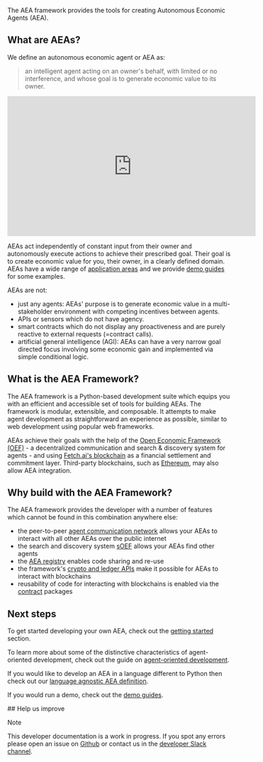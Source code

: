 

The AEA framework provides the tools for creating Autonomous Economic Agents (AEA).

## What are AEAs?

We define an autonomous economic agent or AEA as:

> an intelligent agent acting on an owner's behalf, with limited or no interference, and whose goal is to generate economic value to its owner.

<!-- In short, "software that generates economic value for you". -->

<iframe width="560" height="315" src="https://www.youtube.com/embed/xpJA4IT5X88" frameborder="0" allow="accelerometer; autoplay; encrypted-media; gyroscope; picture-in-picture" allowfullscreen></iframe>

AEAs act independently of constant input from their owner and autonomously execute actions to achieve their prescribed goal. Their goal is to create economic value for you, their owner, in a clearly defined domain. AEAs have a wide range of <a href="app-areas">application areas</a> and we provide <a href="demos">demo guides</a> for some examples.

<!-- Autonomous Economic Agents are digital entities that run complex dynamic decision-making algorithms for application owners and clients. -->

AEAs are not:

* just any agents: AEAs' purpose is to generate economic value in a multi-stakeholder environment with competing incentives between agents.
* APIs or sensors which do not have agency.
* smart contracts which do not display any proactiveness and are purely reactive to external requests (=contract calls). 
* artificial general intelligence (AGI): AEAs can have a very narrow goal directed focus involving some economic gain and implemented via simple conditional logic.


## What is the AEA Framework?

The AEA framework is a Python-based development suite which equips you with an efficient and accessible set of tools for building AEAs. The framework is modular, extensible, and composable. It attempts to make agent development as straightforward an experience as possible, similar to web development using popular web frameworks.

AEAs achieve their goals with the help of the <a href="oef-ledger">Open Economic Framework (OEF)</a> - a decentralized communication and search & discovery system for agents - and using <a href="oef-ledger">Fetch.ai's blockchain</a> as a financial settlement and commitment layer. Third-party blockchains, such as <a href="https://ethereum.org/en/" target="_blank">Ethereum</a>, may also allow AEA integration.


## Why build with the AEA Framework?

The AEA framework provides the developer with a number of features which cannot be found in this combination anywhere else:

* the peer-to-peer <a href="acn">agent communication network</a> allows your AEAs to interact with all other AEAs over the public internet
* the search and discovery system <a href="simple-oef">sOEF</a> allows your AEAs find other agents
* the <a href="https://aea-registry.fetch.ai/" target="_blank">AEA registry</a> enables code sharing and re-use
* the framework's <a href="ledger-integration">crypto and ledger APIs</a> make it possible for AEAs to interact with blockchains
* reusability of code for interacting with blockchains is enabled via the <a href="contract">contract</a> packages


## Next steps

To get started developing your own AEA, check out the <a href="quickstart">getting started</a> section.

To learn more about some of the distinctive characteristics of agent-oriented development, check out the guide on <a href="agent-oriented-development">agent-oriented development</a>.

If you would like to develop an AEA in a language different to Python then check out our <a href="language-agnostic-definition">language agnostic AEA definition</a>.

If you would run a demo, check out the <a href="demos">demo guides</a>.


## Help us improve

<div class="admonition note">
  <p class="admonition-title">Note</p>
  <p>This developer documentation is a work in progress. If you spot any errors please open an issue on <a href="https://github.com/fetchai/agents-aea" target="_blank">Github</a> or contact us in the <a href="https://fetch-ai.slack.com" target="_blank">developer Slack channel</a>.</p>
</div>

<br />

